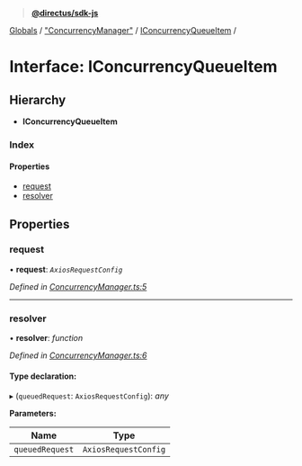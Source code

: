 > **[@directus/sdk-js](../README.md)**

[Globals](../README.md) / ["ConcurrencyManager"](../modules/_concurrencymanager_.md) / [IConcurrencyQueueItem](_concurrencymanager_.iconcurrencyqueueitem.md) /

# Interface: IConcurrencyQueueItem

## Hierarchy

* **IConcurrencyQueueItem**

### Index

#### Properties

* [request](_concurrencymanager_.iconcurrencyqueueitem.md#request)
* [resolver](_concurrencymanager_.iconcurrencyqueueitem.md#resolver)

## Properties

###  request

• **request**: *`AxiosRequestConfig`*

*Defined in [ConcurrencyManager.ts:5](https://github.com/janbiasi/sdk-js/blob/b445ae7/src/ConcurrencyManager.ts#L5)*

___

###  resolver

• **resolver**: *function*

*Defined in [ConcurrencyManager.ts:6](https://github.com/janbiasi/sdk-js/blob/b445ae7/src/ConcurrencyManager.ts#L6)*

#### Type declaration:

▸ (`queuedRequest`: `AxiosRequestConfig`): *any*

**Parameters:**

Name | Type |
------ | ------ |
`queuedRequest` | `AxiosRequestConfig` |